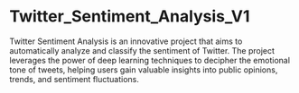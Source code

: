 # Twitter_Sentiment_Analysis_V1
Twitter Sentiment Analysis is an innovative project that aims to automatically analyze and classify the sentiment of Twitter. The project leverages the power of deep learning techniques to decipher the emotional tone of tweets, helping users gain valuable insights into public opinions, trends, and sentiment fluctuations.
